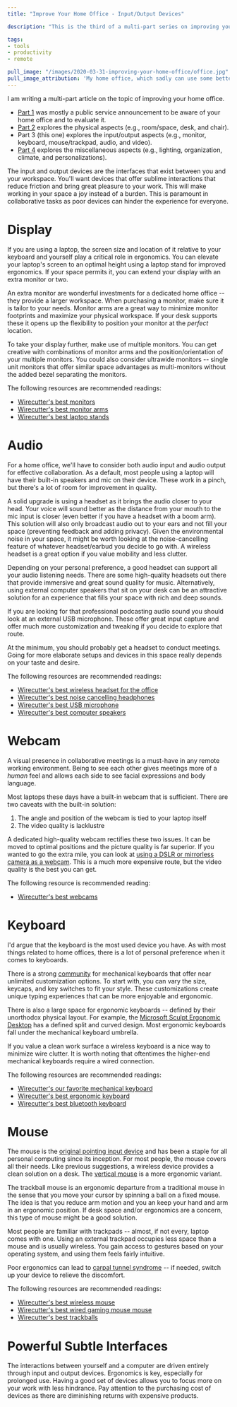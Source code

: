 ```yaml
---
title: "Improve Your Home Office - Input/Output Devices"

description: "This is the third of a multi-part series on improving your home office. In this part, we talk about the input and output aspects of your home office (monitor, mouse/keyboard, audio, and video)."

tags:
- tools
- productivity
- remote

pull_image: "/images/2020-03-31-improving-your-home-office/office.jpg"
pull_image_attribution: 'My home office, which sadly can use some better cable management.'
---
```


I am writing a multi-part article on the topic of improving your home office.

- [Part 1](/improve-your-home-office/) was mostly a public service announcement to be aware of your home office and to evaluate it.
- [Part 2](/improve-your-home-office-the-physical-space/) explores the physical aspects (e.g., room/space, desk, and chair).
- Part 3 (this one) explores the input/output aspects (e.g., monitor, keyboard, mouse/trackpad, audio, and video).
- [Part 4](/improve-your-home-office-the-miscellaneous-aspects/) explores the miscellaneous aspects (e.g., lighting, organization, climate, and personalizations).

The input and output devices are the interfaces that exist between you and your workspace. You'll want devices that offer sublime interactions that reduce friction and bring great pleasure to your work. This will make working in your space a joy instead of a burden. This is paramount in collaborative tasks as poor devices can hinder the experience for everyone.

# Display

If you are using a laptop, the screen size and location of it relative to your keyboard and yourself play a critical role in ergonomics. You can elevate your laptop's screen to an optimal height using a laptop stand for improved ergonomics. If your space permits it, you can extend your display with an extra monitor or two.

An extra monitor are wonderful investments for a dedicated home office -- they provide a larger workspace. When purchasing a monitor, make sure it is tailor to your needs. Monitor arms are a great way to minimize monitor footprints and maximize your physical workspace. If your desk supports these it opens up the flexibility to position your monitor at the _perfect_ location.

To take your display further, make use of multiple monitors. You can get creative with combinations of monitor arms and the position/orientation of your multiple monitors. You could also consider ultrawide monitors -- single unit monitors that offer similar space advantages as multi-monitors without the added bezel separating the monitors.

The following resources are recommended readings:

  - [Wirecutter's best monitors](https://nytimes.com/wirecutter/reviews/best-monitors/)
  - [Wirecutter's best monitor arms](https://nytimes.com/wirecutter/reviews/best-monitor-arms/)
  - [Wirecutter's best laptop stands](https://nytimes.com/wirecutter/reviews/best-laptop-stands/)

# Audio

For a home office, we'll have to consider both audio input and audio output for effective collaboration. As a default, most people using a laptop will have their built-in speakers and mic on their device. These work in a pinch, but there's a lot of room for improvement in quality.

A solid upgrade is using a headset as it brings the audio closer to your head. Your voice will sound better as the distance from your mouth to the mic input is closer (even better if you have a headset with a boom arm). This solution will also only broadcast audio out to your ears and not fill your space (preventing feedback and adding privacy). Given the environmental noise in your space, it might be worth looking at the noise-cancelling feature of whatever headset/earbud you decide to go with. A wireless headset is a great option if you value mobility and less clutter.

Depending on your personal preference, a good headset can support all your audio listening needs. There are some high-quality headsets out there that provide immersive and great sound quality for music. Alternatively, using external computer speakers that sit on your desk can be an attractive solution for an experience that fills your space with rich and deep sounds.

If you are looking for that professional podcasting audio sound you should look at an external USB microphone. These offer great input capture and offer much more customization and tweaking if you decide to explore that route.

At the minimum, you should probably get a headset to conduct meetings. Going for more elaborate setups and devices in this space really depends on your taste and desire.

The following resources are recommended readings:

  - [Wirecutter's best wireless headset for the office](https://nytimes.com/wirecutter/reviews/best-wireless-headset-for-the-office/)
  - [Wirecutter's best noise cancelling headphones](https://nytimes.com/wirecutter/reviews/best-noise-cancelling-headphones/)
  - [Wirecutter's best USB microphone](https://www.nytimes.com/wirecutter/reviews/the-best-usb-microphone/)
  - [Wirecutter's best computer speakers](https://nytimes.com/wirecutter/reviews/best-computer-speakers/)

# Webcam

A visual presence in collaborative meetings is a must-have in any remote working environment. Being to see each other gives meetings more of a _human_ feel and allows each side to see facial expressions and body language.

Most laptops these days have a built-in webcam that is sufficient. There are two caveats with the built-in solution:

1. The angle and position of the webcam is tied to your laptop itself
2. The video quality is lacklustre

A dedicated high-quality webcam rectifies these two issues. It can be moved to optimal positions and the picture quality is far superior. If you wanted to go the extra mile, you can look at [using a DSLR or mirrorless camera as a webcam](https://www.theverge.com/21244380/webcam-camera-how-to-dslr-mirrorless-capture-card-usb-hdmi). This is a much more expensive route, but the video quality is the best you can get.

The following resource is recommended reading:

  - [Wirecutter's best webcams](https://nytimes.com/wirecutter/reviews/the-best-webcams/)

# Keyboard

I'd argue that the keyboard is the most used device you have. As with most things related to home offices, there is a lot of personal preference when it comes to keyboards.

There is a strong [community](https://www.reddit.com/r/MechanicalKeyboards/) for mechanical keyboards that offer near unlimited customization options. To start with, you can vary the size, keycaps, and key switches to fit your style. These customizations create unique typing experiences that can be more enjoyable and ergonomic.

There is also a large space for ergonomic keyboards -- defined by their unorthodox physical layout. For example, the [Microsoft Sculpt Ergonomic Desktop](https://www.microsoft.com/accessories/en-ca/products/keyboards/sculpt-ergonomic-desktop/l5v-00002) has a defined split and curved design. Most ergonomic keyboards fall under the mechanical keyboard umbrella.

If you value a clean work surface a wireless keyboard is a nice way to minimize wire clutter. It is worth noting that oftentimes the higher-end mechanical keyboards require a wired connection.

The following resources are recommended readings:

  - [Wirecutter's our favorite mechanical keyboard](https://nytimes.com/wirecutter/reviews/our-favorite-mechanical-keyboards/)
  - [Wirecutter's best ergonomic keyboard](https://nytimes.com/wirecutter/reviews/comfortable-ergo-keyboard/)
  - [Wirecutter's best bluetooth keyboard](https://nytimes.com/wirecutter/reviews/the-best-bluetooth-keyboard/)

# Mouse

The mouse is the [original pointing input device](https://www.youtube.com/watch?v=B6rKUf9DWRI) and has been a staple for all personal computing since its inception. For most people, the mouse covers all their needs. Like previous suggestions, a wireless device provides a clean solution on a desk. The [vertical mouse](https://www.logitech.com/en-ca/product/mx-vertical-ergonomic-mouse) is a more ergonomic variant.

The trackball mouse is an ergonomic departure from a traditional mouse in the sense that you move your cursor by spinning a ball on a fixed mouse. The idea is that you reduce arm motion and you an keep your hand and arm in an ergonomic position. If desk space and/or ergonomics are a concern, this type of mouse might be a good solution.

Most people are familiar with trackpads -- almost, if not every, laptop comes with one. Using an external trackpad occupies less space than a mouse and is usually wireless. You gain access to gestures based on your operating system, and using them feels fairly intuitive.

Poor ergonomics can lead to [carpal tunnel syndrome](https://www.mayoclinic.org/diseases-conditions/carpal-tunnel-syndrome/symptoms-causes/syc-20355603) -- if needed, switch up your device to relieve the discomfort.

The following resources are recommended readings:

  - [Wirecutter's best wireless mouse](https://nytimes.com/wirecutter/reviews/best-wireless-mouse/)
  - [Wirecutter's best wired gaming mouse mouse](https://nytimes.com/wirecutter/reviews/best-gaming-mouse/)
  - [Wirecutter's best trackballs](https://nytimes.com/wirecutter/reviews/best-trackballs/)

# Powerful Subtle Interfaces

The interactions between yourself and a computer are driven entirely through input and output devices. Ergonomics is key, especially for prolonged use. Having a good set of devices allows you to focus more on your work with less hindrance. Pay attention to the purchasing cost of devices as there are diminishing returns with expensive products.

